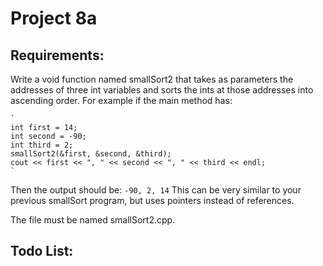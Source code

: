 # Project 8a

## Requirements:
Write a void function named smallSort2 that takes as parameters the addresses of three int variables and sorts the ints at those addresses into ascending order. For example if the main method has:

	`
	int first = 14;
	int second = -90;
	int third = 2;
	smallSort2(&first, &second, &third);
	cout << first << ", " << second << ", " << third << endl;
	`
Then the output should be:
	`
	-90, 2, 14
	`
This can be very similar to your previous smallSort program, but uses pointers instead of references.

The file must be named smallSort2.cpp.

## Todo List: